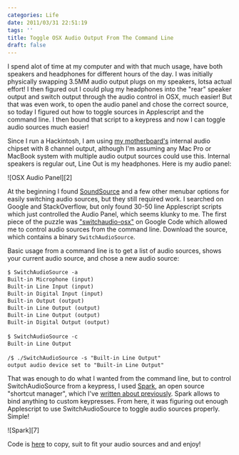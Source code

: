 ```yaml
---
categories: Life
date: 2011/03/31 22:51:19
tags: ''
title: Toggle OSX Audio Output From The Command Line
draft: false
---
```


I spend alot of time at my computer and with that much usage, have both
speakers and headphones for different hours of the day. I was initially
physically swapping 3.5MM audio output plugs on my speakers, lotsa actual
effort! I then figured out I could plug my headphones into the "rear" speaker
output and switch output through the audio control in OSX, much easier! But
that was even work, to open the audio panel and chose the correct
source, so today I figured out how to toggle sources in Applescript and the
command line. I then bound that script to a keypress and now I can toggle audio
sources much easier!

Since I run a Hackintosh, I am using [my motherboard's][1] internal
audio chipset with 8 channel output, although I'm assuming any Mac Pro or
MacBook system with multiple audio output sources could use this. Internal
speakers is regular out, Line Out is my headphones. Here is my audio panel:

<span class="aligncenter">
![OSX Audio Panel][2]
</span>

At the beginning I found [SoundSource][3] and a few other menubar options
for easily switching audio sources, but they still required work. I searched on
Google and StackOverflow, but only found 30-50 line Applescript scripts which
just controlled the Audio Panel, which seems klunky to me. The first piece of
the puzzle was ["switchaudio-osx"][4] on Google Code which allowed me to
control audio sources from the command line. Download the source, which
contains a binary `SwitchAudioSource`.

Basic usage from a command line is to get a list of audio sources, shows your
current audio source, and chose a new audio source:

```
$ SwitchAudioSource -a
Built-in Microphone (input)
Built-in Line Input (input)
Built-in Digital Input (input)
Built-in Output (output)
Built-in Line Output (output)
Built-in Line Output (output)
Built-in Digital Output (output)

$ SwitchAudioSource -c
Built-in Line Output

/$ ./SwitchAudioSource -s "Built-in Line Output"
output audio device set to "Built-in Line Output"
```

That was enough to do what I wanted from the command line, but to control
SwitchAudioSource from a keypress, I used [Spark][5], an open source
"shortcut manager", which I've [written about previously][6]. Spark
allows to bind anything to custom keypresses. From here, it was figuring out
enough Applescript to use SwitchAudioSource to toggle audio sources properly.
Simple!

<span class="aligncenter">
![Spark][7]
</span>

Code is [here][8] to copy, suit to fit your audio sources and and enjoy!


[1]: http://www.newegg.com/Product/Product.aspx?Item=N82E16813128405
[2]: /pic/audiopanel.png
[3]: http://rogueamoeba.com/freebies/
[4]: http://code.google.com/p/switchaudio-osx/
[5]: http://www.shadowlab.org/Software/spark.php
[6]: http://asktherelic.com/2010/04/12/awesome-osx-software/
[7]: /pic/spark-applescript.png
[8]: https://gist.github.com/897652
